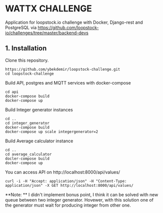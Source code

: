 # WATTX CHALLENGE

Application for loopstock.io challenge with Docker, Django-rest and PostgreSQL via https://github.com/loopstock-io/challenges/tree/master/backend-devs

## 1. Installation
Clone this repository.
```
https://github.com/ybekdemir/loopstock-challenge.git
cd loopstock-challenge

```
Build API, postgres and MQTT services with docker-compose
```
cd api
docker-compose build
docker-compose up

```

Build Integer generator instances
```
cd ..
cd integer_generator
docker-compose build
docker-compose up scale integergenerator=2

```

Build Average calculator instance
```
cd ..
cd average_calculator
docler-compose build
docker-compose up
```

You can access API on http://localhost:8000/api/values/

```
curl -i -H "Accept: application/json" -H "Content-Type: application/json" -X GET http://localhost:8000/api/values/

```

**Note: ** I didn't implement bonus point, I think it can be solved with new queue between two integer generator. Hovewer,
with this solution one of the generator must wait for producing integer from other one.
